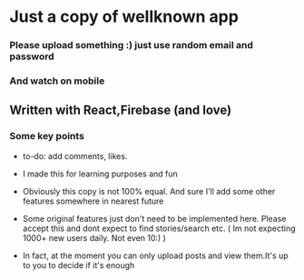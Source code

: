 # Just a copy of wellknown app

### Please upload something :) just use random email and password
### And watch on mobile

## Written with React,Firebase (and love)

### Some key points

- to-do: add comments, likes.

- I made this for learning purposes and fun

- Obviously this copy is not 100% equal. And sure I'll add some other features somewhere in nearest future

- Some original features just don't need to be implemented here. Please accept this and dont expect to find stories/search etc. ( Im not expecting 1000+ new users daily. Not even 10:) )

- In fact, at the moment you can only upload posts and view them.It's up to you to decide if it's enough
